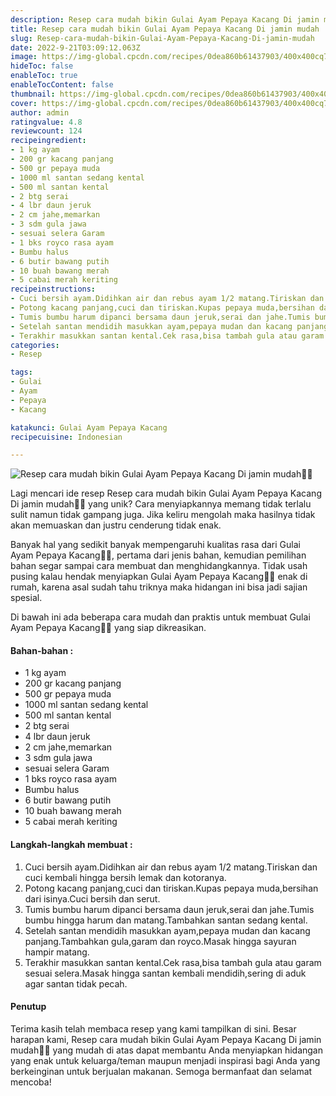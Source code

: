 ```yaml
---
description: Resep cara mudah bikin Gulai Ayam Pepaya Kacang Di jamin mudah"
title: Resep cara mudah bikin Gulai Ayam Pepaya Kacang Di jamin mudah
slug: Resep-cara-mudah-bikin-Gulai-Ayam-Pepaya-Kacang-Di-jamin-mudah
date: 2022-9-21T03:09:12.063Z
image: https://img-global.cpcdn.com/recipes/0dea860b61437903/400x400cq70/photo.jpg
hideToc: false
enableToc: true
enableTocContent: false
thumbnail: https://img-global.cpcdn.com/recipes/0dea860b61437903/400x400cq70/photo.jpg
cover: https://img-global.cpcdn.com/recipes/0dea860b61437903/400x400cq70/photo.jpg
author: admin
ratingvalue: 4.8
reviewcount: 124
recipeingredient:
- 1 kg ayam
- 200 gr kacang panjang
- 500 gr pepaya muda
- 1000 ml santan sedang kental
- 500 ml santan kental
- 2 btg serai
- 4 lbr daun jeruk
- 2 cm jahe,memarkan
- 3 sdm gula jawa
- sesuai selera Garam
- 1 bks royco rasa ayam
- Bumbu halus
- 6 butir bawang putih
- 10 buah bawang merah
- 5 cabai merah keriting
recipeinstructions:
- Cuci bersih ayam.Didihkan air dan rebus ayam 1/2 matang.Tiriskan dan cuci kembali hingga bersih lemak dan kotoranya.
- Potong kacang panjang,cuci dan tiriskan.Kupas pepaya muda,bersihan dari isinya.Cuci bersih dan serut.
- Tumis bumbu harum dipanci bersama daun jeruk,serai dan jahe.Tumis bumbu hingga harum dan matang.Tambahkan santan sedang kental.
- Setelah santan mendidih masukkan ayam,pepaya mudan dan kacang panjang.Tambahkan gula,garam dan royco.Masak hingga sayuran hampir matang.
- Terakhir masukkan santan kental.Cek rasa,bisa tambah gula atau garam sesuai selera.Masak hingga santan kembali mendidih,sering di aduk agar santan tidak pecah.
categories:
- Resep

tags:
- Gulai
- Ayam
- Pepaya
- Kacang

katakunci: Gulai Ayam Pepaya Kacang
recipecuisine: Indonesian

---
```


![Resep cara mudah bikin Gulai Ayam Pepaya Kacang Di jamin mudah👩‍🍳](https://img-global.cpcdn.com/recipes/0dea860b61437903/400x400cq70/photo.jpg)

Lagi mencari ide resep Resep cara mudah bikin Gulai Ayam Pepaya Kacang Di jamin mudah👩‍🍳 yang unik? Cara menyiapkannya memang tidak terlalu sulit namun tidak gampang juga. Jika keliru mengolah maka hasilnya tidak akan memuaskan dan justru cenderung tidak enak.

Banyak hal yang sedikit banyak mempengaruhi kualitas rasa dari Gulai Ayam Pepaya Kacang👩‍🍳, pertama dari jenis bahan, kemudian pemilihan bahan segar sampai cara membuat dan menghidangkannya. Tidak usah pusing kalau hendak menyiapkan Gulai Ayam Pepaya Kacang👩‍🍳 enak di rumah, karena asal sudah tahu triknya maka hidangan ini bisa jadi sajian spesial.

Di bawah ini ada beberapa cara mudah dan praktis untuk membuat Gulai Ayam Pepaya Kacang👩‍🍳 yang siap dikreasikan.

<!--inarticleads1-->

#### Bahan-bahan :

- 1 kg ayam
- 200 gr kacang panjang
- 500 gr pepaya muda
- 1000 ml santan sedang kental
- 500 ml santan kental
- 2 btg serai
- 4 lbr daun jeruk
- 2 cm jahe,memarkan
- 3 sdm gula jawa
- sesuai selera Garam
- 1 bks royco rasa ayam
- Bumbu halus
- 6 butir bawang putih
- 10 buah bawang merah
- 5 cabai merah keriting

<!--inarticleads2-->

#### Langkah-langkah membuat :

1. Cuci bersih ayam.Didihkan air dan rebus ayam 1/2 matang.Tiriskan dan cuci kembali hingga bersih lemak dan kotoranya.
1. Potong kacang panjang,cuci dan tiriskan.Kupas pepaya muda,bersihan dari isinya.Cuci bersih dan serut.
1. Tumis bumbu harum dipanci bersama daun jeruk,serai dan jahe.Tumis bumbu hingga harum dan matang.Tambahkan santan sedang kental.
1. Setelah santan mendidih masukkan ayam,pepaya mudan dan kacang panjang.Tambahkan gula,garam dan royco.Masak hingga sayuran hampir matang.
1. Terakhir masukkan santan kental.Cek rasa,bisa tambah gula atau garam sesuai selera.Masak hingga santan kembali mendidih,sering di aduk agar santan tidak pecah.

#### Penutup

Terima kasih telah membaca resep yang kami tampilkan di sini. Besar harapan kami, Resep cara mudah bikin Gulai Ayam Pepaya Kacang Di jamin mudah👩‍🍳 yang mudah di atas dapat membantu Anda menyiapkan hidangan yang enak untuk keluarga/teman maupun menjadi inspirasi bagi Anda yang berkeinginan untuk berjualan makanan. Semoga bermanfaat dan selamat mencoba!